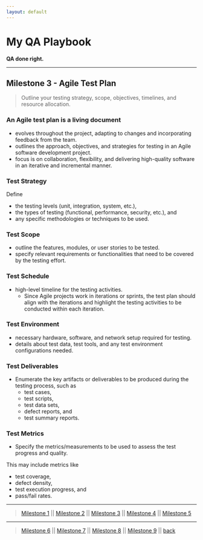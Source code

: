 ```yaml
---
layout: default
---
```

<h1> My QA Playbook</h1>
<b>QA done right.</b>

***

## Milestone 3 - Agile Test Plan 

> Outline your testing strategy, scope, objectives, timelines, and resource allocation.

### An Agile test plan is a living document 
- evolves throughout the project, adapting to changes and incorporating feedback from the team.
- outlines the approach, objectives, and strategies for testing in an Agile software development project. 
- focus is on collaboration, flexibility, and delivering high-quality software in an iterative and incremental manner.

### Test Strategy 
Define
- the testing levels (unit, integration, system, etc.), 
- the types of testing (functional, performance, security, etc.), and 
- any specific methodologies or techniques to be used.

### Test Scope 
- outline the features, modules, or user stories to be tested. 
- specify relevant requirements or functionalities that need to be covered by the testing effort.

### Test Schedule 
- high-level timeline for the testing activities. 
  - Since Agile projects work in iterations or sprints, the test plan should align with the iterations and highlight the testing activities to be conducted within each iteration.

### Test Environment 
- necessary hardware, software, and network setup required for testing. 
- details about test data, test tools, and any test environment configurations needed.

### Test Deliverables 
- Enumerate the key artifacts or deliverables to be produced during the testing process, such as 
  - test cases, 
  - test scripts, 
  - test data sets, 
  - defect reports, and 
  - test summary reports.

### Test Metrics
- Specify the metrics/measurements to be used to assess the test progress and quality. 

This may include metrics like 
- test coverage, 
- defect density, 
- test execution progress, and 
- pass/fail rates.

***
> [Milestone 1](./01.html) || [Milestone 2](./02.html) || [Milestone 3](./03.html) || [Milestone 4](./04.html) || [Milestone 5](05.html) 

***
> [Milestone 6](06.html) || [Milestone 7](07.html) || [Milestone 8](08.html) || [Milestone 9](09.html) ||  [back](../)

